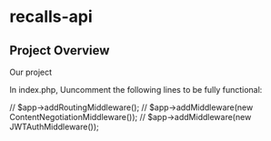 # recalls-api

## Project Overview
Our project 

In index.php, Uuncomment the following lines to be fully functional:

// $app->addRoutingMiddleware();
// $app->addMiddleware(new ContentNegotiationMiddleware());
// $app->addMiddleware(new JWTAuthMiddleware());
